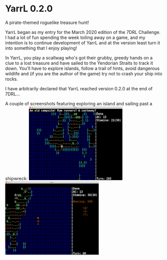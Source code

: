 # YarrL 0.2.0

A pirate-themed roguelike treasure hunt!

YarrL began as my entry for the March 2020 edition of the 7DRL Challenge. I had a lot of fun spending the week toiling away on a game, and my intention is to continue development of YarrL and at the version least turn it into something that I enjoy playing!

In YarrL, you play a scallwag who's got their grubby, greedy hands on a clue to a lost treasure and have sailed to the Yendorian Straits to track it down. You'll have to explore islands, follow a trail of hints, avoid dangerous wildlife and (if you are the author of the game) try not to crash your ship into rocks.

I have arbitrarily declared that YarrL reached version 0.2.0 at the end of 7DRL...

A couple of screenshots featuring exploring an island and sailing past a shipwreck:
![exploring the coast of an island](screenshot1.png)
![sailing past a ship wreck](screenshot2.png)
